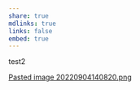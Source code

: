 ```yaml
---
share: true
mdlinks: true
links: false
embed: true
---
```


test2

[Pasted image 20220904140820.png](Pasted%20image%2020220904140820.png)